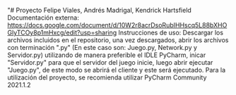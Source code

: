 "# Proyecto
Felipe Viales, Andrés Madrigal, Kendrick Hartsfield 
Documentación externa: https://docs.google.com/document/d/10W2r8acrDsoRubIHHscq5L88bXHOGlyTCOy8p1mHxcg/edit?usp=sharing
Instrucciones de uso: 
Descargar los archivos incluidos en el repositorio, una vez descargados, abrir los archivos con terminación ".py" (En este caso son: Juego.py, Network.py y Servidor.py)
utilizando de manera preferible el IDLE PyCharm, inicar "Servidor.py" para que el servidor del juego inicie, luego abrir ejecutar "Juego.py", de este modo se abrirá el cliente y 
este será ejecutado. 
Para la utilización del proyecto, se recomienda utilizar PyCharm Community 2021.1.2
